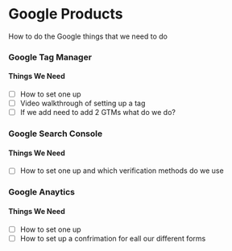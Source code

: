 # Google Products 

How to do the Google things that we need to do 


### Google Tag Manager 
#### Things We Need 
- [ ] How to set one up
- [ ] Video walkthrough of setting up a tag
- [ ] If we add need to add 2 GTMs what do we do? 

### Google Search Console 
#### Things We Need 
- [ ] How to set one up and which verification methods do we use

### Google Anaytics
#### Things We Need 
- [ ] How to set one up
- [ ] How to set up a confrimation for eall our different forms 

